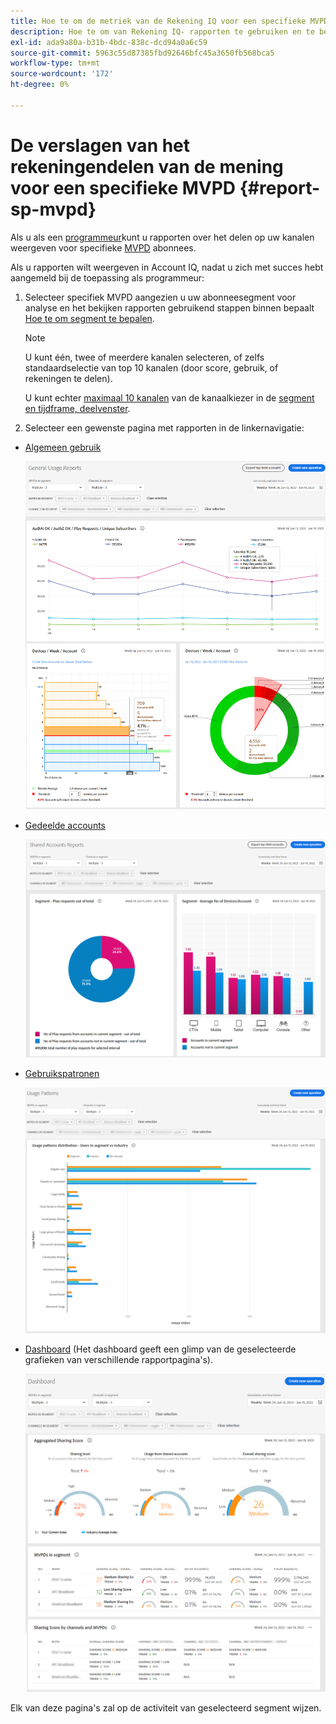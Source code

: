 ```yaml
---
title: Hoe te om de metriek van de Rekening IQ voor een specifieke MVPD te gebruiken
description: Hoe te om van Rekening IQ- rapporten te gebruiken en te begrijpen.
exl-id: ada9a80a-b31b-4bdc-838c-dcd94a0a6c59
source-git-commit: 5963c55d87385fbd92646bfc45a3650fb568bca5
workflow-type: tm+mt
source-wordcount: '172'
ht-degree: 0%

---
```


# De verslagen van het rekeningendelen van de mening voor een specifieke MVPD <!--and programmer--> {#report-sp-mvpd}

Als u als een [programmeur](/help/AccountIQ/product-concepts.md#programmer-def)kunt u rapporten over het delen op uw kanalen weergeven voor specifieke [MVPD](/help/AccountIQ/product-concepts.md#mvpd-def) abonnees.

Als u rapporten wilt weergeven in Account IQ, nadat u zich met succes hebt aangemeld bij de toepassing als programmeur:

1. Selecteer specifiek MVPD aangezien u uw abonneesegment voor analyse en het bekijken rapporten gebruikend stappen binnen bepaalt [Hoe te om segment te bepalen](/help/AccountIQ/howto-select-segment-timeframe.md).


   >[!NOTE]
   >
   >U kunt één, twee of meerdere kanalen selecteren, of zelfs standaardselectie van top 10 kanalen (door score, gebruik, of rekeningen te delen).
   >
   >
   >U kunt echter [maximaal 10 kanalen](/help/AccountIQ/limitations.md) van de kanaalkiezer in de [segment en tijdframe, deelvenster](/help/AccountIQ/segments-timeframe.md).

1. Selecteer een gewenste pagina met rapporten in de linkernavigatie:

* [Algemeen gebruik](/help/AccountIQ/general-usage-reports.md)

   ![](assets/specific-mvpd-gen-usage.png)
* [Gedeelde accounts](/help/AccountIQ/shared-acc-reports.md)

   ![](assets/specific-mvpd-shared-acc.png)
* [Gebruikspatronen](/help/AccountIQ/usage-patterns.md)

   ![](assets/specific-mvpd-usage-pattern.png)

* [Dashboard](/help/AccountIQ/dashboard.md) (Het dashboard geeft een glimp van de geselecteerde grafieken van verschillende rapportpagina&#39;s).

   ![](assets/specific-mvpd-dashboard.png)

Elk van deze pagina&#39;s zal op de activiteit van geselecteerd segment wijzen.

